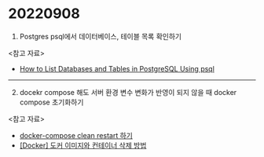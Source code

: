 # 20220908

1. Postgres psql에서 데이터베이스, 테이블 목록 확인하기

<참고 자료>

- [How to List Databases and Tables in PostgreSQL Using psql](https://chartio.com/resources/tutorials/how-to-list-databases-and-tables-in-postgresql-using-psql/)

---

2. docekr compose 해도 서버 환경 변수 변화가 반영이 되지 않을 때 docker compose 초기화하기

<참고 자료>

- [docker-compose clean restart 하기](https://jojoldu.tistory.com/604)
- [[Docker] 도커 이미지와 컨테이너 삭제 방법](https://brunch.co.kr/@hopeless/10)
